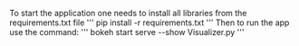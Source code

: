 To start the application one needs to install all libraries from the requirements.txt file
'''
pip install -r requirements.txt
'''
Then to run the app use the command:
'''
bokeh start serve --show Visualizer.py
'''
